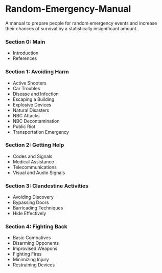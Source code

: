 # Random-Emergency-Manual
A manual to prepare people for random emergency events and increase their chances of survival by a statistically insignificant amount.
### Section 0: Main
- Introduction
- References
### Section 1: Avoiding Harm
- Active Shooters
- Car Troubles
- Disease and Infection
- Escaping a Building
- Explosive Devices
- Natural Disasters
- NBC Attacks
- NBC Decontamination
- Public Riot
- Transportation Emergency
### Section 2: Getting Help
- Codes and Signals
- Medical Assistance
- Telecommunications
- Visual and Audio Signals
### Section 3: Clandestine Activities
- Avoiding Discovery
- Bypassing Doors
- Barricading Techniques
- Hide Effectively
### Section 4: Fighting Back
- Basic Combatives
- Disarming Opponents
- Improvised Weapons
- Fighting Fires
- Minimizing Injury
- Restraining Devices
